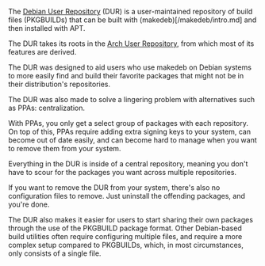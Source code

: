 The [Debian User Repository](https://dur.hunterwittenborn.com) (DUR) is a user-maintained repository of build files (PKGBUILDs) that can be built with (makedeb)[/makedeb/intro.md] and then installed with APT.

The DUR takes its roots in the [Arch User Repository](https://wiki.archlinux.org/title/Arch_User_Repository), from which most of its features are derived.

The DUR was designed to aid users who use makedeb on Debian systems to more easily find and build their favorite packages that might not be in their distribution's repositories.

The DUR was also made to solve a lingering problem with alternatives such as PPAs: centralization.

With PPAs, you only get a select group of packages with each repository. On top of this, PPAs require adding extra signing keys to your system, can become out of date easily, and can become hard to manage when you want to remove them from your system.

Everything in the DUR is inside of a central repository, meaning you don't have to scour for the packages you want across multiple repositories.

If you want to remove the DUR from your system, there's also no configuration files to remove. Just uninstall the offending packages, and you're done.

The DUR also makes it easier for users to start sharing their own packages through the use of the PKGBUILD package format. Other Debian-based build utilities often require configuring multiple files, and require a more complex setup compared to PKGBUILDs, which, in most circumstances, only consists of a single file.
